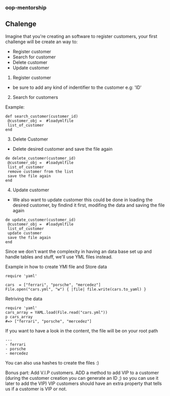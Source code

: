 ### oop-mentorship

## Chalenge 

Imagine that you're creating an software to register customers, your first challenge will be create an way to:


- Register customer
- Search for customer
- Delete customer
- Update customer

1. Register customer

- be sure to add any kind of indentifier to the customer e.g: 'ID'


2. Search for customers 

Example:

```
def search_customer(customer_id)
 @customer_obj =  #loadymlfile
 list_of_customer 
end
```

3. Delete Customer
- Delete desired customer and save the file again

```
de delete_customer(customer_id)
 @customer_obj =  #loadymlfile
 list_of_customer 
 remove customer from the list
 save the file again
end
```

4. Update customer

- We also want to update customer this could be done in loading the desired customer, by findind it first, modifing the data
and saving the file again

```
de update_customer(customer_id)
 @customer_obj =  #loadymlfile
 list_of_customer 
 update customer 
 save the file again
end

```


Since we don't want the complexity in having an data base set up and handle tables and stuff, we'll use YML files instead.

Example in how to create YMl file and Store data


```
require 'yaml'

cars  = ["ferrari", "porsche", "mercedez"]
File.open("cars.yml", "w") { |file| file.write(cars.to_yaml) }
```

Retriving the data

```
require 'yaml'
cars_array = YAML.load(File.read("cars.yml"))
p cars_array       
#=> ["ferrari", "porsche", "mercedez"]
```

If you want to have a look in the content, the file will be on your root path

```
---
- ferrari
- porsche
- mercedez
```

You can also usa hashes to create the files :)



Bonus part:
Add V.I.P customers.
ADD a method to add VIP to a customer (during the customer creation you can generate an ID ;) so you can use it later to add the VIP)
VIP customers should have an extra property that tells us if a customer is VIP or not.

